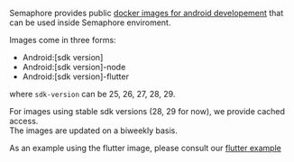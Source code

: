 Semaphore provides public [docker images for android developement](/ci-cd-environment/semaphore-registry-images/#android) that can be used inside Semaphore enviroment.

Images come in three forms:

- Android:[sdk version]
- Android:[sdk version]-node
- Android:[sdk version]-flutter

where `sdk-version` can be 25, 26, 27, 28, 29.

For images using stable sdk versions (28, 29 for now), we provide cached access.<br/>
The images are updated on a biweekly basis.

As an example using the flutter image, please consult our [flutter example](flutter.md)
